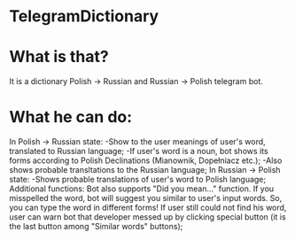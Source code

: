 # TelegramDictionary
# **What is that?**
It is a dictionary Polish -> Russian and Russian -> Polish telegram bot. 
# **What he can do:**
In Polish -> Russian state:
-Show to the user meanings of user's word, translated to Russian language;
-If user's word is a noun, bot shows its forms according to Polish Declinations (Mianownik, Dopełniacz etc.);
-Also shows probable transltations to the Russian language;
In Russian -> Polish state:
-Shows probable translations of user's word to Polish language;
Additional functions:
Bot also supports "Did you mean..." function. If you misspelled the word, bot will suggest you similar to user's input words. So, you can type the word in different forms!
If user still could not find his word, user can warn bot that developer messed up by clicking special button (it is the last button among "Similar words" buttons);
